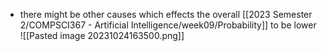 - there might be other causes which effects the overall [[2023 Semester 2/COMPSCI367 - Artificial Intelligence/week09/Probability]] to be lower
![[Pasted image 20231024163500.png]]